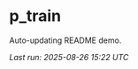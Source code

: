 # p_train

Auto-updating README demo.

<!--START_SECTION:status-->
_Last run: 2025-08-26 15:22 UTC_
<!--END_SECTION:status-->


























































































































































